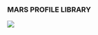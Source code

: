 ### MARS PROFILE LIBRARY


<a href="https://github.com/Mars0J">
  <img align="center" src="https://github-readme-stats.vercel.app/api/top-langs/?username=Mars0J&theme=light&hide_langs_below=1" />
</a>

